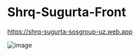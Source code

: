 # Shrq-Sugurta-Front

https://shrq-sugurta-sosgroup-uz.web.app

![image](https://user-images.githubusercontent.com/91363364/209816145-c89e762f-4b55-44d8-ba48-ad9c89f0f050.png)
